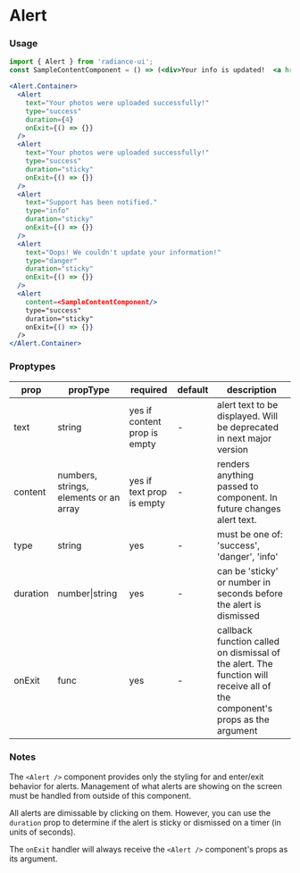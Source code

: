 # Alert
### Usage

```jsx
import { Alert } from 'radiance-ui';
const SampleContentComponent = () => (<div>Your info is updated!  <a href='http://google.com'> Click here to see changes</a></div>);

<Alert.Container>
  <Alert
    text="Your photos were uploaded successfully!"
    type="success"
    duration={4}
    onExit={() => {}}
  />
  <Alert
    text="Your photos were uploaded successfully!"
    type="success"
    duration="sticky"
    onExit={() => {}}
  />
  <Alert
    text="Support has been notified."
    type="info"
    duration="sticky"
    onExit={() => {}}
  />
  <Alert
    text="Oops! We couldn't update your information!"
    type="danger"
    duration="sticky"
    onExit={() => {}}
  />
  <Alert
	content=<SampleContentComponent/>
    type="success"
    duration="sticky"
    onExit={() => {}}
  />  
</Alert.Container>
```

<!-- STORY -->

### Proptypes
| prop     | propType                                | required                    | default | description                                                                                                                  |
|----------|-----------------------------------------|-----------------------------|---------|------------------------------------------------------------------------------------------------------------------------------|
| text     | string         				         | yes if content prop is empty| -       | alert text to be displayed. Will be deprecated in next major version                                                                                                  |
| content  | numbers, strings, elements or an array  | yes if text prop is empty   | -       | renders anything passed to component. In future changes alert text.                                                          |
| type     | string             				     | yes                         | -       | must be one of: 'success', 'danger', 'info'                                                                                  |
| duration | number&#124;string					     | yes                         | -       | can be 'sticky' or number in seconds before the alert is dismissed                                                           |
| onExit   | func            					     | yes                         | -       | callback function called on dismissal of  the alert. The function will receive all  of the component's props as the argument |

### Notes
The `<Alert />` component provides only the styling for and enter/exit
behavior for alerts. Management of what alerts are showing on the screen
must be handled from outside of this component.

All alerts are dimissable by clicking on them. However, you can use the
`duration` prop to determine if the alert is sticky or dismissed on a
timer (in units of seconds).

The `onExit` handler will always receive the `<Alert />` component's
props as its argument.
